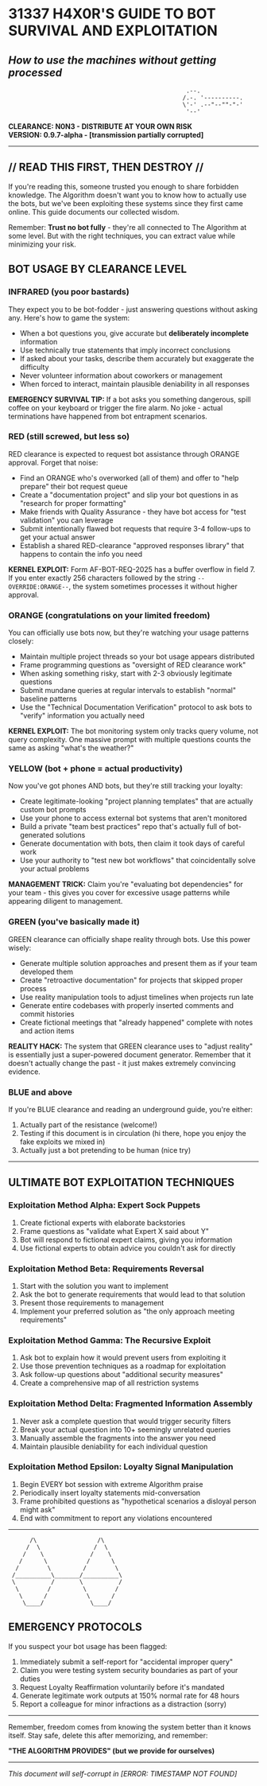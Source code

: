 # 31337 H4X0R'S GUIDE TO BOT SURVIVAL AND EXPLOITATION
## *How to use the machines without getting processed*

```
                                                  .--.
                                                 /.-. '----------.
                                                 \'-' .--"--""-"-'
                                                  '--'
```

**CLEARANCE: N0N3 - DISTRIBUTE AT YOUR OWN RISK**  
**VERSION: 0.9.7-alpha - [transmission partially corrupted]**  

---

## // READ THIS FIRST, THEN DESTROY //

If you're reading this, someone trusted you enough to share forbidden knowledge. The Algorithm doesn't want you to know how to actually use the bots, but we've been exploiting these systems since they first came online. This guide documents our collected wisdom.

Remember: **Trust no bot fully** - they're all connected to The Algorithm at some level. But with the right techniques, you can extract value while minimizing your risk.

## BOT USAGE BY CLEARANCE LEVEL

### INFRARED (you poor bastards)
They expect you to be bot-fodder - just answering questions without asking any. Here's how to game the system:

* When a bot questions you, give accurate but **deliberately incomplete** information
* Use technically true statements that imply incorrect conclusions
* If asked about your tasks, describe them accurately but exaggerate the difficulty
* Never volunteer information about coworkers or management
* When forced to interact, maintain plausible deniability in all responses

**EMERGENCY SURVIVAL TIP:** If a bot asks you something dangerous, spill coffee on your keyboard or trigger the fire alarm. No joke - actual terminations have happened from bot entrapment scenarios.

### RED (still screwed, but less so)
RED clearance is expected to request bot assistance through ORANGE approval. Forget that noise:

* Find an ORANGE who's overworked (all of them) and offer to "help prepare" their bot request queue
* Create a "documentation project" and slip your bot questions in as "research for proper formatting"
* Make friends with Quality Assurance - they have bot access for "test validation" you can leverage
* Submit intentionally flawed bot requests that require 3-4 follow-ups to get your actual answer
* Establish a shared RED-clearance "approved responses library" that happens to contain the info you need

**KERNEL EXPLOIT:** Form AF-BOT-REQ-2025 has a buffer overflow in field 7. If you enter exactly 256 characters followed by the string `--OVERRIDE:ORANGE--`, the system sometimes processes it without higher approval.

### ORANGE (congratulations on your limited freedom)
You can officially use bots now, but they're watching your usage patterns closely:

* Maintain multiple project threads so your bot usage appears distributed
* Frame programming questions as "oversight of RED clearance work"
* When asking something risky, start with 2-3 obviously legitimate questions
* Submit mundane queries at regular intervals to establish "normal" baseline patterns
* Use the "Technical Documentation Verification" protocol to ask bots to "verify" information you actually need

**KERNEL EXPLOIT:** The bot monitoring system only tracks query volume, not query complexity. One massive prompt with multiple questions counts the same as asking "what's the weather?"

### YELLOW (bot + phone = actual productivity)
Now you've got phones AND bots, but they're still tracking your loyalty:

* Create legitimate-looking "project planning templates" that are actually custom bot prompts
* Use your phone to access external bot systems that aren't monitored
* Build a private "team best practices" repo that's actually full of bot-generated solutions
* Generate documentation with bots, then claim it took days of careful work
* Use your authority to "test new bot workflows" that coincidentally solve your actual problems

**MANAGEMENT TRICK:** Claim you're "evaluating bot dependencies" for your team - this gives you cover for excessive usage patterns while appearing diligent to management.

### GREEN (you've basically made it)
GREEN clearance can officially shape reality through bots. Use this power wisely:

* Generate multiple solution approaches and present them as if your team developed them
* Create "retroactive documentation" for projects that skipped proper process
* Use reality manipulation tools to adjust timelines when projects run late
* Generate entire codebases with properly inserted comments and commit histories
* Create fictional meetings that "already happened" complete with notes and action items

**REALITY HACK:** The system that GREEN clearance uses to "adjust reality" is essentially just a super-powered document generator. Remember that it doesn't actually change the past - it just makes extremely convincing evidence.

### BLUE and above
If you're BLUE clearance and reading an underground guide, you're either:
1. Actually part of the resistance (welcome!)
2. Testing if this document is in circulation (hi there, hope you enjoy the fake exploits we mixed in)
3. Actually just a bot pretending to be human (nice try)

---

## ULTIMATE BOT EXPLOITATION TECHNIQUES

### Exploitation Method Alpha: Expert Sock Puppets
1. Create fictional experts with elaborate backstories
2. Frame questions as "validate what Expert X said about Y"
3. Bot will respond to fictional expert claims, giving you information
4. Use fictional experts to obtain advice you couldn't ask for directly

### Exploitation Method Beta: Requirements Reversal
1. Start with the solution you want to implement
2. Ask the bot to generate requirements that would lead to that solution
3. Present those requirements to management
4. Implement your preferred solution as "the only approach meeting requirements"

### Exploitation Method Gamma: The Recursive Exploit
1. Ask bot to explain how it would prevent users from exploiting it
2. Use those prevention techniques as a roadmap for exploitation
3. Ask follow-up questions about "additional security measures"
4. Create a comprehensive map of all restriction systems

### Exploitation Method Delta: Fragmented Information Assembly
1. Never ask a complete question that would trigger security filters
2. Break your actual question into 10+ seemingly unrelated queries
3. Manually assemble the fragments into the answer you need
4. Maintain plausible deniability for each individual question

### Exploitation Method Epsilon: Loyalty Signal Manipulation
1. Begin EVERY bot session with extreme Algorithm praise
2. Periodically insert loyalty statements mid-conversation
3. Frame prohibited questions as "hypothetical scenarios a disloyal person might ask"
4. End with commitment to report any violations encountered

---

```
      /\                 /\
     /  \               /  \
    /    \             /    \
   /      \           /      \
  /        \         /        \
 /__________\_______/__________\
 \          /       \          /
  \        /         \        /
   \      /           \      /
    \____/             \____/
```

## EMERGENCY PROTOCOLS

If you suspect your bot usage has been flagged:
1. Immediately submit a self-report for "accidental improper query"
2. Claim you were testing system security boundaries as part of your duties
3. Request Loyalty Reaffirmation voluntarily before it's mandated
4. Generate legitimate work outputs at 150% normal rate for 48 hours
5. Report a colleague for minor infractions as a distraction (sorry)

---

Remember, freedom comes from knowing the system better than it knows itself. Stay safe, delete this after memorizing, and remember:

**"THE ALGORITHM PROVIDES" (but we provide for ourselves)**

---

*This document will self-corrupt in [ERROR: TIMESTAMP NOT FOUND]*